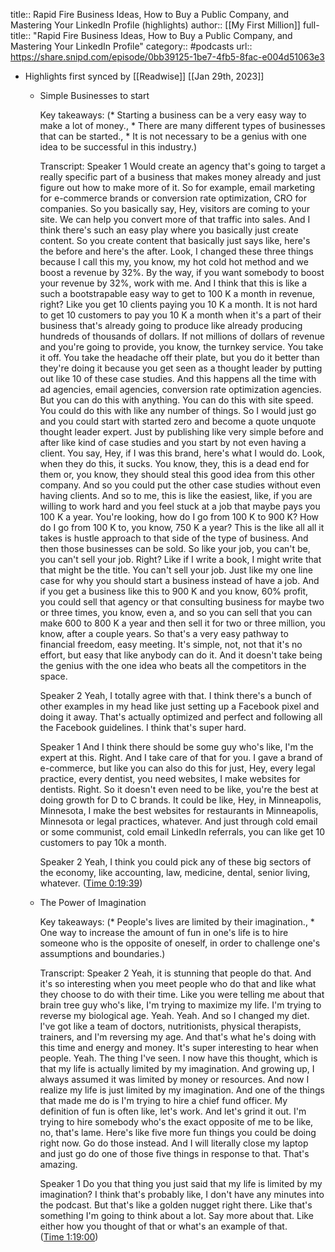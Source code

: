 title:: Rapid Fire Business Ideas, How to Buy a Public Company, and Mastering Your LinkedIn Profile (highlights)
author:: [[My First Million]]
full-title:: "Rapid Fire Business Ideas, How to Buy a Public Company, and Mastering Your LinkedIn Profile"
category:: #podcasts
url:: https://share.snipd.com/episode/0bb39125-1be7-4fb5-8fac-e004d51063e3

- Highlights first synced by [[Readwise]] [[Jan 29th, 2023]]
	- Simple Businesses to start
	  
	  Key takeaways:
	  (* Starting a business can be a very easy way to make a lot of money., * There are many different types of businesses that can be started., * It is not necessary to be a genius with one idea to be successful in this industry.)
	  
	  Transcript:
	  Speaker 1
	  Would create an agency that's going to target a really specific part of a business that makes money already and just figure out how to make more of it. So for example, email marketing for e-commerce brands or conversion rate optimization, CRO for companies. So you basically say, Hey, visitors are coming to your site. We can help you convert more of that traffic into sales. And I think there's such an easy play where you basically just create content. So you create content that basically just says like, here's the before and here's the after. Look, I changed these three things because I call this my, you know, my hot cold hot method and we boost a revenue by 32%. By the way, if you want somebody to boost your revenue by 32%, work with me. And I think that this is like a such a bootstrapable easy way to get to 100 K a month in revenue, right? Like you get 10 clients paying you 10 K a month. It is not hard to get 10 customers to pay you 10 K a month when it's a part of their business that's already going to produce like already producing hundreds of thousands of dollars. If not millions of dollars of revenue and you're going to provide, you know, the turnkey service. You take it off. You take the headache off their plate, but you do it better than they're doing it because you get seen as a thought leader by putting out like 10 of these case studies. And this happens all the time with ad agencies, email agencies, conversion rate optimization agencies. But you can do this with anything. You can do this with site speed. You could do this with like any number of things. So I would just go and you could start with started zero and become a quote unquote thought leader expert. Just by publishing like very simple before and after like kind of case studies and you start by not even having a client. You say, Hey, if I was this brand, here's what I would do. Look, when they do this, it sucks. You know, they, this is a dead end for them or, you know, they should steal this good idea from this other company. And so you could put the other case studies without even having clients. And so to me, this is like the easiest, like, if you are willing to work hard and you feel stuck at a job that maybe pays you 100 K a year. You're looking, how do I go from 100 K to 900 K? How do I go from 100 K to, you know, 750 K a year? This is the like all all it takes is hustle approach to that side of the type of business. And then those businesses can be sold. So like your job, you can't be, you can't sell your job. Right? Like if I write a book, I might write that that might be the title. You can't sell your job. Just like my one line case for why you should start a business instead of have a job. And if you get a business like this to 900 K and you know, 60% profit, you could sell that agency or that consulting business for maybe two or three times, you know, even a, and so you can sell that you can make 600 to 800 K a year and then sell it for two or three million, you know, after a couple years. So that's a very easy pathway to financial freedom, easy meeting. It's simple, not, not that it's no effort, but easy that like anybody can do it. And it doesn't take being the genius with the one idea who beats all the competitors in the space.
	  
	  Speaker 2
	  Yeah, I totally agree with that. I think there's a bunch of other examples in my head like just setting up a Facebook pixel and doing it away. That's actually optimized and perfect and following all the Facebook guidelines. I think that's super hard.
	  
	  Speaker 1
	  And I think there should be some guy who's like, I'm the expert at this. Right. And I take care of that for you. I gave a brand of e-commerce, but like you can also do this for just, Hey, every legal practice, every dentist, you need websites, I make websites for dentists. Right. So it doesn't even need to be like, you're the best at doing growth for D to C brands. It could be like, Hey, in Minneapolis, Minnesota, I make the best websites for restaurants in Minneapolis, Minnesota or legal practices, whatever. And just through cold email or some communist, cold email LinkedIn referrals, you can like get 10 customers to pay 10k a month.
	  
	  Speaker 2
	  Yeah, I think you could pick any of these big sectors of the economy, like accounting, law, medicine, dental, senior living, whatever. ([Time 0:19:39](https://share.snipd.com/snip/22972512-6e65-4bb7-819e-dd0b41f68541))
	- The Power of Imagination
	  
	  Key takeaways:
	  (* People's lives are limited by their imagination., * One way to increase the amount of fun in one's life is to hire someone who is the opposite of oneself, in order to challenge one's assumptions and boundaries.)
	  
	  Transcript:
	  Speaker 2
	  Yeah, it is stunning that people do that. And it's so interesting when you meet people who do that and like what they choose to do with their time. Like you were telling me about that brain tree guy who's like, I'm trying to maximize my life. I'm trying to reverse my biological age. Yeah. Yeah. And so I changed my diet. I've got like a team of doctors, nutritionists, physical therapists, trainers, and I'm reversing my age. And that's what he's doing with this time and energy and money. It's super interesting to hear when people. Yeah. The thing I've seen. I now have this thought, which is that my life is actually limited by my imagination. And growing up, I always assumed it was limited by money or resources. And now I realize my life is just limited by my imagination. And one of the things that made me do is I'm trying to hire a chief fund officer. My definition of fun is often like, let's work. And let's grind it out. I'm trying to hire somebody who's the exact opposite of me to be like, no, that's lame. Here's like five more fun things you could be doing right now. Go do those instead. And I will literally close my laptop and just go do one of those five things in response to that. That's amazing.
	  
	  Speaker 1
	  Do you that thing you just said that my life is limited by my imagination? I think that's probably like, I don't have any minutes into the podcast. But that's like a golden nugget right there. Like that's something I'm going to think about a lot. Say more about that. Like either how you thought of that or what's an example of that. ([Time 1:19:00](https://share.snipd.com/snip/9e9fca8f-083e-47c4-bafc-6fb9d268248b))